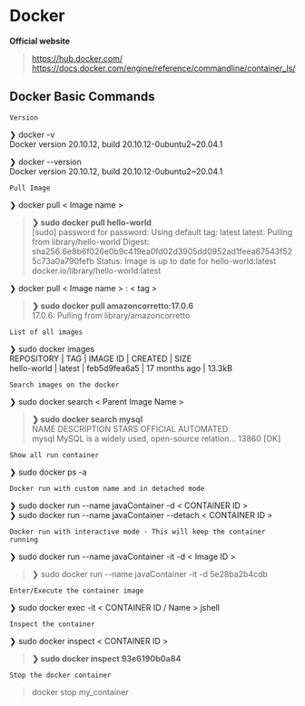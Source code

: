 # Docker
**Official website**      
> https://hub.docker.com/       
> https://docs.docker.com/engine/reference/commandline/container_ls/    

## Docker Basic Commands

`Version`     

❯ docker -v     
Docker version 20.10.12, build 20.10.12-0ubuntu2~20.04.1

❯ docker --version      
Docker version 20.10.12, build 20.10.12-0ubuntu2~20.04.1

`Pull Image`

❯ docker pull < Image name >
>**❯ sudo docker pull hello-world**     
[sudo] password for password: 
Using default tag: latest
latest: Pulling from library/hello-world
Digest: sha256:6e8b6f026e0b9c419ea0fd02d3905dd0952ad1feea67543f525c73a0a790fefb
Status: Image is up to date for hello-world:latest
docker.io/library/hello-world:latest

❯ docker pull < Image name > : < tag >
> **❯ sudo docker pull amazoncorretto:17.0.6**                    
> 17.0.6: Pulling from library/amazoncorretto

`List of all images`

❯ sudo docker images                  
REPOSITORY  | TAG | IMAGE ID | CREATED | SIZE       
hello-world | latest | feb5d9fea6a5 | 17 months ago | 13.3kB

`Search images on the docker`

❯ sudo docker search < Parent Image Name >

> **❯ sudo docker search mysql**        
> NAME                            DESCRIPTION                                     STARS     OFFICIAL   AUTOMATED        
> mysql                           MySQL is a widely used, open-source relation…   13860     [OK]             

`Show all run container`

❯ sudo docker ps -a

`Docker run with custom name and in detached mode`

❯ sudo docker run --name javaContainer -d < CONTAINER ID >                  
❯ sudo docker run --name javaContainer --detach < CONTAINER ID >


`Docker run with interactive mode - This will keep the container running`

❯ sudo docker run --name javaContainer -it -d < Image ID >
> ❯ sudo docker run --name javaContainer -it -d 5e28ba2b4cdb


`Enter/Execute the container image`

❯ sudo docker exec -it < CONTAINER ID / Name > jshell

`Inspect the container`

❯ sudo docker inspect < CONTAINER ID >
>**❯ sudo docker inspect 93e6190b0a84**

`Stop the docker container`
> docker stop my_container



